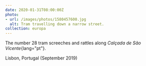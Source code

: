 ```yaml
---
date: 2020-01-31T08:00:00Z
photo:
- url: /images/photos/1580457600.jpg
  alt: Tram travelling down a narrow street.
collection: europa
---
```

The number 28 tram screeches and rattles along *Calçada de São Vicente*{lang="pt"}.

Lisbon, Portugal (September 2019)
